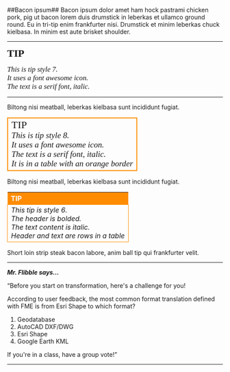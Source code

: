 ##Bacon ipsum##
Bacon ipsum dolor amet ham hock pastrami chicken pork, pig ut bacon lorem duis drumstick in leberkas et ullamco ground round. Eu in tri-tip enim frankfurter nisi. Drumstick et minim leberkas chuck kielbasa. In minim est aute brisket shoulder.

----------
<i class="fa fa-info-circle fa-3x fa-pull-left fa-fw" style="vertical-align:middle"></i><span style="font-size:x-large; font-family:serif; font-weight:bold">TIP</span>

<span style="font-family:serif; font-style:italic; font-size:larger">This is tip style 7.
<br>It uses a font awesome icon.
<br>The text is a serif font, italic.</span>

----------

Biltong nisi meatball, leberkas kielbasa sunt incididunt fugiat. 

<table style="border-spacing: 0px"><tr><td style="border: 2px solid darkorange">
<i class="fa fa-info-circle fa-3x fa-pull-left fa-fw" style="vertical-align:middle"></i><span style="font-size:x-large; font-family:serif">TIP</span>

<span style="font-family:serif; font-style:italic; font-size:larger">
<br>This is tip style 8.
<br>It uses a font awesome icon.
<br>The text is a serif font, italic.
<br>It is in a table with an orange border
</span>

</td></tr></table>

Biltong nisi meatball, leberkas kielbasa sunt incididunt fugiat. 


<table style="border-spacing: 0px">
<tr>
<th style="background-color:darkorange;color:white;text-align:left">TIP</th>
</tr>

<tr>
<td style="border: 1px solid darkorange;font-style:italic">This tip is style 6.</br>
The header is bolded.</br>
The text content is italic.</br>
Header and text are rows in a table</td>
</tr>

</table>

Short loin strip steak bacon labore, anim ball tip qui frankfurter velit.

----------
<i class="fa fa-quote-left fa-3x fa-pull-left fa-border"></i>
***Mr. Flibble says…***

“Before you start on transformation, here's a challenge for you!

According to user feedback, the most common format translation defined with FME is from Esri Shape to which format?

1. Geodatabase
2. AutoCAD DXF/DWG
3. Esri Shape
4. Google Earth KML

If you're in a class, have a group vote!”

----------
